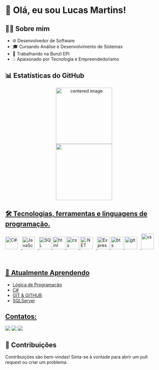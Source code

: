 # 👋 Olá, eu sou Lucas Martins!

## 👨‍💻 Sobre mim

- 🌐 Desenvolvedor de Software
- 🎓 Cursando Análise e Desenvolvimento de Sistemas
- 💼 Trabalhando na Bunzl EPI
- 💡 Apaixonado por Tecnologia e Empreendedorismo

## 📊 Estatísticas do GitHub

<div>
  <a href="https://github.com/Gabrielle-Ribeiro">
  <center>
    <img height="180em" src="https://github-readme-stats.vercel.app/api?username=Lucas-Martins&show_icons=true&theme=radical&include_all_commits=true&count_private=true" alt="centered image">
  </center>
  <center>  
    <img height="180em" src="https://github-readme-stats.vercel.app/api/top-langs/?username=Lucas-Martins&layout=compact&langs_count=7&theme=radical"/> 
  </center>
</div>

## 🛠️ Tecnologias, ferramentas e linguagens de programação.

<p>
  <img src="https://cdn.jsdelivr.net/gh/devicons/devicon/icons/csharp/csharp-original.svg" width="40" height="40" alt="C#" style="margin-right: 10px;">
  <img src="https://cdn.jsdelivr.net/gh/devicons/devicon/icons/javascript/javascript-original.svg" width="40" height="40" alt="JavaScript" style="margin-right: 10px;">
  <img src="https://cdn.jsdelivr.net/gh/devicons/devicon/icons/mysql/mysql-original-wordmark.svg" width="40" height="40" alt="SQL">
  <img src="https://cdn.jsdelivr.net/gh/devicons/devicon/icons/html5/html5-original-wordmark.svg" width="40" height="40" alt="html">
  <img src="https://cdn.jsdelivr.net/gh/devicons/devicon/icons/css3/css3-original-wordmark.svg" width="40" height="40" alt="css">
  <img src="https://cdn.jsdelivr.net/gh/devicons/devicon/icons/dotnetcore/dotnetcore-original.svg" width="40" height="40" alt=".NET Core" style="margin-right: 10px;">
  <img src="https://cdn.jsdelivr.net/gh/devicons/devicon/icons/express/express-original-wordmark.svg" width="40" height="40" alt="Express">
  <img src="https://cdn.jsdelivr.net/gh/devicons/devicon/icons/bootstrap/bootstrap-original.svg" width="40" height="40" alt="bts">
  <img src="https://cdn.jsdelivr.net/gh/devicons/devicon/icons/git/git-original.svg" width="40" height="40" alt="git" style="margin-right: 10px;">
  <img src="https://cdn.jsdelivr.net/gh/devicons/devicon/icons/vscode/vscode-original.svg" width="40" height="50" alt="vs">
</p>

<br>

## 🌱 Atualmente Aprendendo

- Lógica de Programação
- C#
- GIT & GITHUB
- SQLServer

## Contatos:

<div>
<a href="https://instagram.com/dev.martinslcs" target="_blank"><img loading="lazy" src="https://img.shields.io/badge/-Instagram-%23E4405F?style=for-the-badge&logo=instagram&logoColor=white" target="_blank"></a>
<a href = "mailto:ccplucasmartins@gmail.com"><img loading="lazy" src="https://img.shields.io/badge/Gmail-D14836?style=for-the-badge&logo=gmail&logoColor=white" target="_blank"></a>
<a href="https://www.linkedin.com/in/lucasmartinsds/" target="_blank"><img loading="lazy" src="https://img.shields.io/badge/-LinkedIn-%230077B5?style=for-the-badge&logo=linkedin&logoColor=white" target="_blank"></a>   
</div>

## 🤝 Contribuições

Contribuições são bem-vindas! Sinta-se à vontade para abrir um pull request ou criar um problema.

